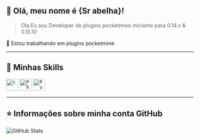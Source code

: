 ## 💜 Olá, meu nome é <strong>{Sr abelha}!</strong>

> Ola Eu sou Developer de plugins pocketmine iniciante para 0.14.x & 0.15.10

🔭 Estou trabalhando em plugins pocketmine

----

## 🚀 Minhas Skills

<code><img height="32" src="https://cdn.iconscout.com/icon/free/png-512/c-programming-569564.png" alt="c"/></code>
<code><img height="32" src="https://img2.gratispng.com/20180904/xhu/kisspng-logo-image-computer-icons-php-portable-network-gra-william-davies-meng-mongodb-5b8e9698822d99.0636011515360713205332.jpg" alt="Php"/></code>
<code><img height="32" src="https://avatars.githubusercontent.com/u/3150836?s=280&v=4" alt="PocketMine"/></code>

---

## ⭐ Informações sobre minha conta GitHub
![GitHub Stats](https://github-readme-stats.vercel.app/api?username=SrAb4elha&show_icons=true)
